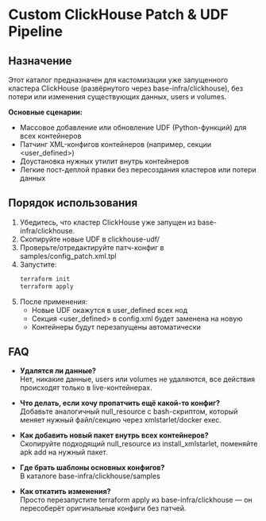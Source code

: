 # Custom ClickHouse Patch & UDF Pipeline

## Назначение

Этот каталог предназначен для кастомизации уже запущенного кластера ClickHouse (развёрнутого через base-infra/clickhouse), без потери или изменения существующих данных, users и volumes.

**Основные сценарии:**
- Массовое добавление или обновление UDF (Python-функций) для всех контейнеров
- Патчинг XML-конфигов контейнеров (например, секции <user_defined>)
- Доустановка нужных утилит внутрь контейнеров
- Легкие пост-деплой правки без пересоздания кластеров или потери данных

## Порядок использования

1. Убедитесь, что кластер ClickHouse уже запущен из base-infra/clickhouse.
2. Скопируйте новые UDF в clickhouse-udf/
3. Проверьте/отредактируйте патч-конфиг в samples/config_patch.xml.tpl
4. Запустите:
    ```bash
    terraform init
    terraform apply
    ```
5. После применения:
    - Новые UDF окажутся в user_defined всех нод
    - Секция <user_defined> в config.xml будет заменена на новую
    - Контейнеры будут перезапущены автоматически

## FAQ

- **Удалятся ли данные?**  
  Нет, никакие данные, users или volumes не удаляются, все действия происходят только в live-контейнерах.

- **Что делать, если хочу пропатчить ещё какой-то конфиг?**  
  Добавьте аналогичный null_resource с bash-скриптом, который меняет нужный файл/секцию через xmlstarlet/docker exec.

- **Как добавить новый пакет внутрь всех контейнеров?**  
  Скопируйте подходящий null_resource из install_xmlstarlet, поменяйте apk add на нужный пакет.

- **Где брать шаблоны основных конфигов?**  
  В каталоге base-infra/clickhouse/samples

- **Как откатить изменения?**  
  Просто перезапустите terraform apply из base-infra/clickhouse — он пересоберёт оригинальные конфиги без патчей.